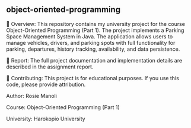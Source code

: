 ## object-oriented-programming 

📌 Overview:
This repository contains my university project for the course Object-Oriented Programming (Part 1). The project implements a Parking Space Management System in Java. The application allows users to manage vehicles, drivers, and parking spots with full functionality for parking, departures, history tracking, availability, and data persistence.

📜 Report:
The full project documentation and implementation details are described in the assignment report.

🤝 Contributing:
This project is for educational purposes. If you use this code, please provide attribution.

Author: Rosie Manoli

Course: Object-Oriented Programming (Part 1)

University: Harokopio University
